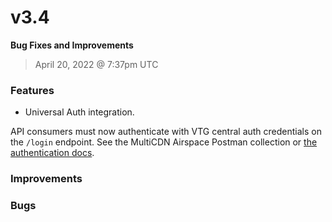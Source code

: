 # v3.4

**Bug Fixes and Improvements**
> April 20, 2022 @ 7:37pm UTC

### Features

- Universal Auth integration.

API consumers must now authenticate with VTG central auth credentials on the `/login`
endpoint. See the MultiCDN Airspace Postman collection or
[the authentication docs](/documentation/technical/authentication).

### Improvements

### Bugs
